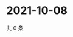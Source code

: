 # 2021-10-08

共 0 条

<!-- BEGIN WEIBO -->
<!-- 最后更新时间 Fri Oct 08 2021 12:10:36 GMT+0800 (China Standard Time) -->

<!-- END WEIBO -->
